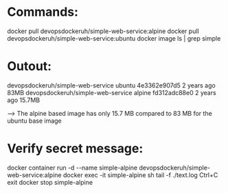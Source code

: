 Commands:
========
docker pull devopsdockeruh/simple-web-service:alpine
docker pull devopsdockeruh/simple-web-service:ubuntu
docker image ls | grep simple

Outout:
======
devopsdockeruh/simple-web-service   ubuntu    4e3362e907d5   2 years ago   83MB
devopsdockeruh/simple-web-service   alpine    fd312adc88e0   2 years ago   15.7MB

--> The alpine based image has only 15.7 MB compared to 83 MB for the ubuntu base image


Verify secret message:
=====================
docker container run -d --name simple-alpine devopsdockeruh/simple-web-service:alpine
docker exec -it  simple-alpine sh
tail -f ./text.log
Ctrl+C
exit
docker stop simple-alpine
